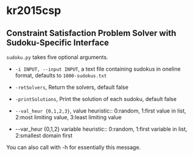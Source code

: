 # kr2015csp

## Constraint Satisfaction Problem Solver with Sudoku-Specific Interface

`sudoku.py` takes five optional arguments.

* `-i INPUT, --input INPUT`, a text file containing sudokus in oneline format, defaults to `1000-sudokus.txt`

*  `-retSolvers`, Return the solvers, default false

*  `-printSolutions`, Print the solution of each sudoku, default false

*  `--val_heur {0,1,2,3}`, value heuristic:: 0:random, 1:first value in list, 2:most limiting value, 3:least limiting value

*  --var_heur {0,1,2}    variable heuristic:: 0:random, 1:first variable in list, 2:smallest domain first

You can also call with -h for essentially this message.
